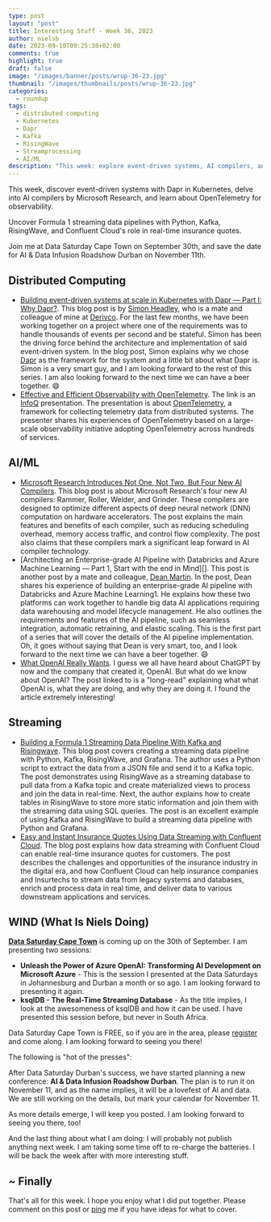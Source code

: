 ```yaml
---
type: post
layout: "post"
title: Interesting Stuff - Week 36, 2023
author: nielsb
date: 2023-09-10T09:25:38+02:00
comments: true
highlight: true
draft: false
image: "/images/banner/posts/wrup-36-23.jpg"
thumbnail: "/images/thumbnails/posts/wrup-36-23.jpg"
categories:
  - roundup
tags:
  - distributed computing
  - Kubernetes
  - Dapr
  - Kafka
  - RisingWave
  - Streamprocessing
  - AI/ML
description: "This week: explore event-driven systems, AI compilers, and real-time data pipelines! Join me at Data Saturday Cape Town on September 30th, and mark your calendar for AI & Data Infusion Roadshow Durban on November 11th."
---
```


This week, discover event-driven systems with Dapr in Kubernetes, delve into AI compilers by Microsoft Research, and learn about OpenTelemetry for observability. 

Uncover Formula 1 streaming data pipelines with Python, Kafka, RisingWave, and Confluent Cloud's role in real-time insurance quotes. 

Join me at Data Saturday Cape Town on September 30th, and save the date for AI & Data Infusion Roadshow Durban on November 11th. 

<!--more-->

## Distributed Computing

* [Building event-driven systems at scale in Kubernetes with Dapr — Part I: Why Dapr?][1]. This blog post is by [Simon Headley][2], who is a mate and colleague of mine at [Derivco](/derivco). For the last few months, we have been working together on a project where one of the requirements was to handle thousands of events per second and be stateful. Simon has been the driving force behind the architecture and implementation of said event-driven system. In the blog post, Simon explains why we chose [Dapr](https://dapr.io/) as the framework for the system and a little bit about what Dapr is. Simon is a very smart guy, and I am looking forward to the rest of this series. I am also looking forward to the next time we can have a beer together. :smile:
* [Effective and Efficient Observability with OpenTelemetry][3]. The link is an [InfoQ][iq] presentation. The presentation is about [OpenTelemetry](https://opentelemetry.io/), a framework for collecting telemetry data from distributed systems. The presenter shares his experiences of OpenTelemetry based on a large-scale observability initiative adopting OpenTelemetry across hundreds of services.

## AI/ML

* [Microsoft Research Introduces Not One, Not Two, But Four New AI Compilers][4]. This blog post is about Microsoft Research's four new AI compilers: Rammer, Roller, Welder, and Grinder. These compilers are designed to optimize different aspects of deep neural network (DNN) computation on hardware accelerators. The post explains the main features and benefits of each compiler, such as reducing scheduling overhead, memory access traffic, and control flow complexity. The post also claims that these compilers mark a significant leap forward in AI compiler technology.
* [Architecting an Enterprise-grade AI Pipeline with Databricks and Azure Machine Learning — Part 1, Start with the end in Mind][]. This post is another post by a mate and colleague, [Dean Martin][5]. In the post, Dean shares his experience of building an enterprise-grade AI pipeline with Databricks and Azure Machine Learning1. He explains how these two platforms can work together to handle big data AI applications requiring data warehousing and model lifecycle management. He also outlines the requirements and features of the AI pipeline, such as seamless integration, automatic retraining, and elastic scaling. This is the first part of a series that will cover the details of the AI pipeline implementation. Oh, it goes without saying that Dean is very smart, too, and I look forward to the next time we can have a beer together. :smile:
* [What OpenAI Really Wants][6]. I guess we all have heard about ChatGPT by now and the company that created it, OpenAI. But what do we know about OpenAI? The post linked to is a "long-read" explaining what what OpenAI is, what they are doing, and why they are doing it. I found the article extremely interesting!

## Streaming

* [Building a Formula 1 Streaming Data Pipeline With Kafka and Risingwave][7]. This blog post covers creating a streaming data pipeline with Python, Kafka, RisingWave, and Grafana. The author uses a Python script to extract the data from a JSON file and send it to a Kafka topic. The post demonstrates using RisingWave as a streaming database to pull data from a Kafka topic and create materialized views to process and join the data in real-time. Next, the author explains how to create tables in RisingWave to store more static information and join them with the streaming data using SQL queries. The post is an excellent example of using Kafka and RisingWave to build a streaming data pipeline with Python and Grafana.
* [Easy and Instant Insurance Quotes Using Data Streaming with Confluent Cloud][8]. The blog post explains how data streaming with Confluent Cloud can enable real-time insurance quotes for customers. The post describes the challenges and opportunities of the insurance industry in the digital era, and how Confluent Cloud can help insurance companies and Insurtechs to stream data from legacy systems and databases, enrich and process data in real time, and deliver data to various downstream applications and services. 

## WIND (What Is Niels Doing)

[**Data Saturday Cape Town**][9] is coming up on the 30th of September. I am presenting two sessions:

* **Unleash the Power of Azure OpenAI: Transforming AI Development on Microsoft Azure** - This is the session I presented at the Data Saturdays in Johannesburg and Durban a month or so ago. I am looking forward to presenting it again.
* **ksqlDB - The Real-Time Streaming Database** - As the title implies, I look at the awesomeness of ksqlDB and how it can be used. I have presented this session before, but never in South Africa.

Data Saturday Cape Town is FREE, so if you are in the area, please [register][9] and come along. I am looking forward to seeing you there!

The following is "hot of the presses":

After Data Saturday Durban's success, we have started planning a new conference: **AI & Data Infusion Roadshow Durban**. The plan is to run it on November 11, and as the name implies, it will be a lovefest of AI and data. We are still working on the details, but mark your calendar for  November 11. 

As more details emerge, I will keep you posted. I am looking forward to seeing you there, too!

And the last thing about what I am doing: I will probably not publish anything next week. I am taking some time off to re-charge the batteries. I will be back the week after with more interesting stuff.

## ~ Finally

That's all for this week. I hope you enjoy what I did put together. Please comment on this post or [ping][ma] me if you have ideas for what to cover.

[ma]: mailto:niels.it.berglund@gmail.com
[mp]: https://blog.acolyer.org
[iq]: https://www.infoq.com/
[ew]: http://sqlonice.com/
[re]: http://blog.revolutionanalytics.com
[sqsk]: https://www.sqlskills.com
[mdaveyblog]: https://mdavey.wordpress.com/
[charlblog]: https://charlla.com/

[jovpop]: https://twitter.com/JovanPop_MSFT
[bobw]: https://twitter.com/bobwardms
[revod]: https://twitter.com/revodavid
[lonny]: https://twitter.com/sqL_handLe
[ewtw]: https://twitter.com/sqlOnIce
[buckw]: https://twitter.com/BuckWoodyMSFT
[mattw]: https://twitter.com/matthewwarren
[murba]: https://twitter.com/muratdemirbas
[daveda]: https://twitter.com/davidthecoder
[adcol]: https://twitter.com/adriancolyer
[jesrod]: https://twitter.com/jrdothoughts
[tomaz]: https://twitter.com/tomaz_tsql
[dataart]: https://twitter.com/dataartisans
[luis]: https://twitter.com/luis_de_sousa
[benstop]: https://twitter.com/benstopford
[conflu]: https://twitter.com/confluentinc
[tylert]: https://twitter.com/tyler_treat
[andrewng]: https://twitter.com/AndrewYNg
[lawr]: https://twitter.com/bytezn
[jue]: https://twitter.com/b0rk
[yan]: https://twitter.com/theburningmonk
[danny]: https://twitter.com/g9yuayon
[rmoff]: https://twitter.com/rmoff
[ryansw]: https://twitter.com/ryanswanstrom
[pabloc]: https://twitter.com/pabloc_ds
[mklep]: https://twitter.com/martinkl
[mdavey]: https://twitter.com/matt_davey
[jboner]: https://twitter.com/jboner
[joeduff]: https://twitter.com/funcOfJoe
[charl]: https://twitter.com/charllamprecht
[dbricks]: https://twitter.com/databricks
[adsit]: https://twitter.com/SitnikAdam
[vicky]: https://twitter.com/vickyharp
[dscentral]: https://twitter.com/DataScienceCtrl
[natemc]: https://twitter.com/natemcmaster
[ads]: https://twitter.com/azuredatastudio
[travw]: https://twitter.com/radtravis
[emilk]: https://twitter.com/IsTheArchitect
[netflx]: https://netflixtechblog.com/
[hubert]: https://www.linkedin.com/in/hkdulay/
[jserra]: https://www.linkedin.com/in/jamesserra/

[1]: https://headleysj.medium.com/building-event-driven-systems-in-kubernetes-with-dapr-part-i-dapr-vs-azure-functions-48f68a68fc22
[2]: https://www.linkedin.com/in/headleysj/
[3]: https://www.infoq.com/presentations/opentelemetry-observability/
[4]: https://pub.towardsai.net/microsoft-research-introduces-not-one-not-two-but-four-new-ai-compilers-1e28b227e3e5
[5]: https://www.linkedin.com/in/deanmartinza/
[6]: https://www.wired.com/story/what-openai-really-wants/
[7]: https://www.kdnuggets.com/building-a-formula-1-streaming-data-pipeline-with-kafka-and-risingwave
[8]: https://www.confluent.io/blog/real-time-insurance-quotes/
[9]: https://datasaturdays.com/2023-09-30-datasaturday0044/